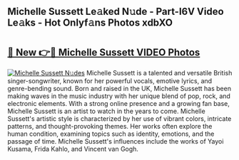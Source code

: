 ## Michelle Sussett Le𝚊ked N𝚞de - Part-I6V Video Le𝚊ks - Hot Onlyf𝚊ns Photos xdbXO

# <h2><a href="http://ab38151.deff.icu/?id=Michelle+Sussett">🔗 New 👉🔴 Michelle Sussett VIDEO Photos</a></h2>

[![Michelle Sussett N𝚞des](https://i.imgur.com/rIISA9y.gif)](http://ab38151.deff.icu/?id=Michelle+Sussett)
Michelle Sussett is a talented and versatile British singer-songwriter, known for her powerful vocals, emotive lyrics, and genre-bending sound. Born and raised in the UK, Michelle Sussett has been making waves in the music industry with her unique blend of pop, rock, and electronic elements. With a strong online presence and a growing fan base, Michelle Sussett is an artist to watch in the years to come. Michelle Sussett's artistic style is characterized by her use of vibrant colors, intricate patterns, and thought-provoking themes. Her works often explore the human condition, examining topics such as identity, emotions, and the passage of time. Michelle Sussett's influences include the works of Yayoi Kusama, Frida Kahlo, and Vincent van Gogh.
